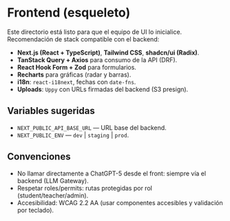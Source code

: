 # Frontend (esqueleto)

Este directorio está listo para que el equipo de UI lo inicialice. Recomendación de stack compatible con el backend:
- **Next.js (React + TypeScript)**, **Tailwind CSS**, **shadcn/ui (Radix)**.
- **TanStack Query + Axios** para consumo de la API (DRF).
- **React Hook Form + Zod** para formularios.
- **Recharts** para gráficas (radar y barras).
- **i18n**: `react-i18next`, fechas con `date-fns`.
- **Uploads**: `Uppy` con URLs firmadas del backend (S3 presign).

## Variables sugeridas
- `NEXT_PUBLIC_API_BASE_URL` — URL base del backend.
- `NEXT_PUBLIC_ENV` — `dev` | `staging` | `prod`.

## Convenciones
- No llamar directamente a ChatGPT-5 desde el front: siempre vía el backend (LLM Gateway).
- Respetar roles/permits: rutas protegidas por rol (student/teacher/admin).
- Accesibilidad: WCAG 2.2 AA (usar componentes accesibles y validación por teclado).
